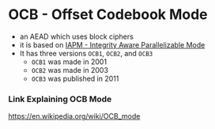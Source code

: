 # OCB - Offset Codebook Mode
- an AEAD which uses block ciphers
- it is based on [IAPM - Integrity Aware Parallelizable Mode](./IAPM_Integrity-Aware-Parallelizable-Mode.md)
- It has three versions `OCB1`, `OCB2`, and `OCB3`
    - `OCB1` was made in 2001
    - `OCB2` was made in 2003
    - `OCB3` was published in 2011 

### Link Explaining OCB Mode
https://en.wikipedia.org/wiki/OCB_mode